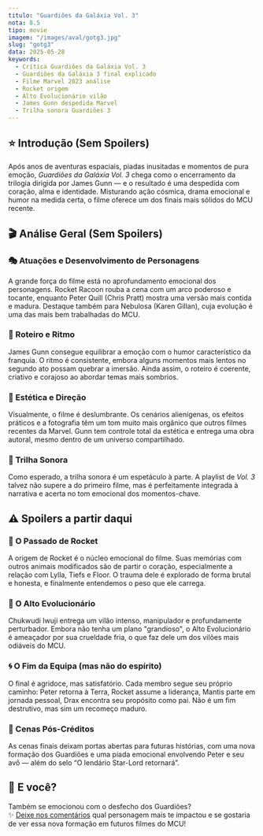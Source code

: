 ```yaml
---
titulo: "Guardiões da Galáxia Vol. 3"
nota: 8.5
tipo: movie
imagem: "/images/aval/gotg3.jpg"
slug: "gotg3"
data: 2025-05-28
keywords:
  - Crítica Guardiões da Galáxia Vol. 3
  - Guardiões da Galáxia 3 final explicado
  - Filme Marvel 2023 análise
  - Rocket origem
  - Alto Evolucionário vilão
  - James Gunn despedida Marvel
  - Trilha sonora Guardiões 3
---
```


## ⭐ Introdução (Sem Spoilers)

Após anos de aventuras espaciais, piadas inusitadas e momentos de pura emoção, *Guardiões da Galáxia Vol. 3* chega como o encerramento da trilogia dirigida por James Gunn — e o resultado é uma despedida com coração, alma e identidade. Misturando ação cósmica, drama emocional e humor na medida certa, o filme oferece um dos finais mais sólidos do MCU recente.

## 🎬 Análise Geral (Sem Spoilers)

### 🎭 Atuações e Desenvolvimento de Personagens

A grande força do filme está no aprofundamento emocional dos personagens. Rocket Racoon rouba a cena com um arco poderoso e tocante, enquanto Peter Quill (Chris Pratt) mostra uma versão mais contida e madura. Destaque também para Nebulosa (Karen Gillan), cuja evolução é uma das mais bem trabalhadas do MCU.

### 🧪 Roteiro e Ritmo

James Gunn consegue equilibrar a emoção com o humor característico da franquia. O ritmo é consistente, embora alguns momentos mais lentos no segundo ato possam quebrar a imersão. Ainda assim, o roteiro é coerente, criativo e corajoso ao abordar temas mais sombrios.

### 🎨 Estética e Direção

Visualmente, o filme é deslumbrante. Os cenários alienígenas, os efeitos práticos e a fotografia têm um tom muito mais orgânico que outros filmes recentes da Marvel. Gunn tem controle total da estética e entrega uma obra autoral, mesmo dentro de um universo compartilhado.

### 🎵 Trilha Sonora

Como esperado, a trilha sonora é um espetáculo à parte. A playlist de *Vol. 3* talvez não supere a do primeiro filme, mas é perfeitamente integrada à narrativa e acerta no tom emocional dos momentos-chave.

## ⚠️ Spoilers a partir daqui

### 🧬 O Passado de Rocket

A origem de Rocket é o núcleo emocional do filme. Suas memórias com outros animais modificados são de partir o coração, especialmente a relação com Lylla, Tiefs e Floor. O trauma dele é explorado de forma brutal e honesta, e finalmente entendemos o peso que ele carrega.

### 🧪 O Alto Evolucionário

Chukwudi Iwuji entrega um vilão intenso, manipulador e profundamente perturbador. Embora não tenha um plano "grandioso", o Alto Evolucionário é ameaçador por sua crueldade fria, o que faz dele um dos vilões mais odiáveis do MCU.

### 🌀 O Fim da Equipa (mas não do espírito)

O final é agridoce, mas satisfatório. Cada membro segue seu próprio caminho: Peter retorna à Terra, Rocket assume a liderança, Mantis parte em jornada pessoal, Drax encontra seu propósito como pai. Não é um fim destrutivo, mas sim um recomeço maduro.

### 🥚 Cenas Pós-Créditos

As cenas finais deixam portas abertas para futuras histórias, com uma nova formação dos Guardiões e uma piada emocional envolvendo Peter e seu avô — além do selo “O lendário Star-Lord retornará”.

## 📢 E você?

Também se emocionou com o desfecho dos Guardiões?  
✨ [Deixe nos comentários](../../contacto.html) qual personagem mais te impactou e se gostaria de ver essa nova formação em futuros filmes do MCU!
